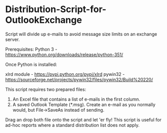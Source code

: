 # Distribution-Script-for-OutlookExchange
Script will divide up e-mails to avoid message size limits on an exchange server.

Prerequisites:
Python 3      - https://www.python.org/downloads/release/python-351/
  
Once Python is installed:
  
xlrd module   -  https://pypi.python.org/pypi/xlrd
pywin32       - https://sourceforge.net/projects/pywin32/files/pywin32/Build%20220/

This script requires two prepared files: 
  1. An Excel file that contains a list of e-mails in the first column.
  2. A saved Outlook Template (*.msg). Create an e-mail as you normally would, but File->SaveAs instead of sending.
  
Drag an drop both file onto the script and let 'er fly!
This script is useful for ad-hoc reports where a standard distribution list does not apply.

